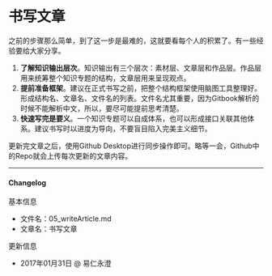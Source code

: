 # 书写文章

之前的步骤那么简单，到了这一步是最难的，这就要看每个人的积累了。有一些经验要给大家分享。

1. **了解知识输出层次**。知识输出有三个层次：素材层、文章层和作品层。作品层用来统筹整个知识专题的结构，文章层用来呈现观点。
2. **提前准备框架**。建议在正式书写之前，把整个结构框架使用脑图工具整理好。形成结构名、文章名、文件名的列表。文件名尤其重要，因为Gitbook解析的时候不能解析中文，所以，要尽可能提前思考清楚。
3. **快速写完是要义**。一个知识专题可以自成体系，也可以形成接口关联其他体系。建议书写时以进度为导向，不要盲目陷入完美主义细节。

更新完文章之后，使用Github Desktop进行同步操作即可。略等一会，Github中的Repo就会上传每次更新的文章内容。

- - - - 

#### Changelog
基本信息
- 文件名：05_writeArticle.md
- 文章名：书写文章

更新信息
- 2017年01月31日 @ 易仁永澄
